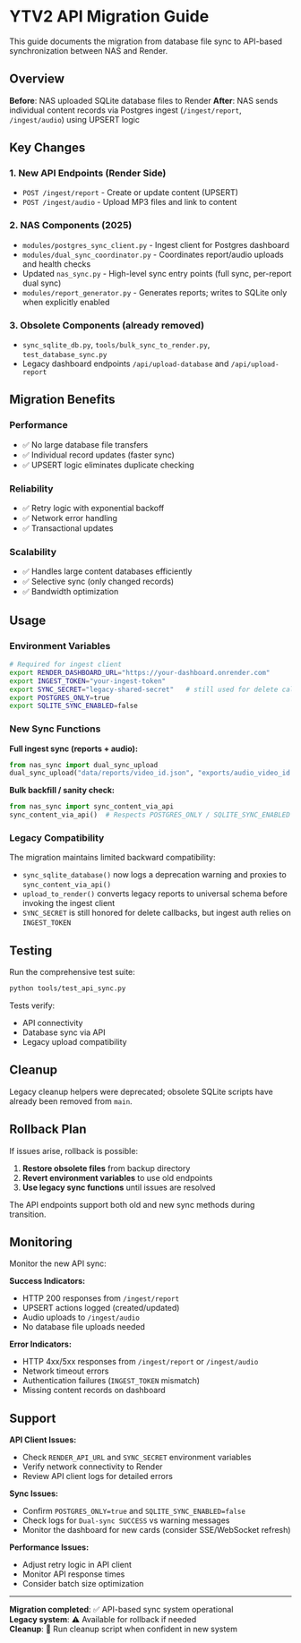 # YTV2 API Migration Guide

This guide documents the migration from database file sync to API-based synchronization between NAS and Render.

## Overview

**Before**: NAS uploaded SQLite database files to Render
**After**: NAS sends individual content records via Postgres ingest (`/ingest/report`, `/ingest/audio`) using UPSERT logic

## Key Changes

### 1. New API Endpoints (Render Side)

- `POST /ingest/report` - Create or update content (UPSERT)
- `POST /ingest/audio`  - Upload MP3 files and link to content

### 2. NAS Components (2025)

- `modules/postgres_sync_client.py` - Ingest client for Postgres dashboard
- `modules/dual_sync_coordinator.py` - Coordinates report/audio uploads and health checks
- Updated `nas_sync.py` - High-level sync entry points (full sync, per-report dual sync)
- `modules/report_generator.py` - Generates reports; writes to SQLite only when explicitly enabled

### 3. Obsolete Components (already removed)

- `sync_sqlite_db.py`, `tools/bulk_sync_to_render.py`, `test_database_sync.py`
- Legacy dashboard endpoints `/api/upload-database` and `/api/upload-report`

## Migration Benefits

### Performance
- ✅ No large database file transfers
- ✅ Individual record updates (faster sync)
- ✅ UPSERT logic eliminates duplicate checking

### Reliability  
- ✅ Retry logic with exponential backoff
- ✅ Network error handling
- ✅ Transactional updates

### Scalability
- ✅ Handles large content databases efficiently  
- ✅ Selective sync (only changed records)
- ✅ Bandwidth optimization

## Usage

### Environment Variables
```bash
# Required for ingest client
export RENDER_DASHBOARD_URL="https://your-dashboard.onrender.com"
export INGEST_TOKEN="your-ingest-token"
export SYNC_SECRET="legacy-shared-secret"   # still used for delete callbacks
export POSTGRES_ONLY=true
export SQLITE_SYNC_ENABLED=false
```

### New Sync Functions

**Full ingest sync (reports + audio):**
```python
from nas_sync import dual_sync_upload
dual_sync_upload("data/reports/video_id.json", "exports/audio_video_id.mp3")
```

**Bulk backfill / sanity check:**
```python
from nas_sync import sync_content_via_api
sync_content_via_api()  # Respects POSTGRES_ONLY / SQLITE_SYNC_ENABLED
```

### Legacy Compatibility

The migration maintains limited backward compatibility:
- `sync_sqlite_database()` now logs a deprecation warning and proxies to `sync_content_via_api()`
- `upload_to_render()` converts legacy reports to universal schema before invoking the ingest client
- `SYNC_SECRET` is still honored for delete callbacks, but ingest auth relies on `INGEST_TOKEN`

## Testing

Run the comprehensive test suite:
```bash
python tools/test_api_sync.py
```

Tests verify:
- API connectivity
- Database sync via API  
- Legacy upload compatibility

## Cleanup

Legacy cleanup helpers were deprecated; obsolete SQLite scripts have already been removed from `main`.

## Rollback Plan

If issues arise, rollback is possible:

1. **Restore obsolete files** from backup directory
2. **Revert environment variables** to use old endpoints
3. **Use legacy sync functions** until issues are resolved

The API endpoints support both old and new sync methods during transition.

## Monitoring

Monitor the new API sync:

**Success Indicators:**
- HTTP 200 responses from `/ingest/report`
- UPSERT actions logged (created/updated)
- Audio uploads to `/ingest/audio`
- No database file uploads needed

**Error Indicators:**
- HTTP 4xx/5xx responses from `/ingest/report` or `/ingest/audio`
- Network timeout errors
- Authentication failures (`INGEST_TOKEN` mismatch)
- Missing content records on dashboard

## Support

**API Client Issues:**
- Check `RENDER_API_URL` and `SYNC_SECRET` environment variables
- Verify network connectivity to Render
- Review API client logs for detailed errors

**Sync Issues:**
- Confirm `POSTGRES_ONLY=true` and `SQLITE_SYNC_ENABLED=false`
- Check logs for `Dual-sync SUCCESS` vs warning messages
- Monitor the dashboard for new cards (consider SSE/WebSocket refresh)

**Performance Issues:**
- Adjust retry logic in API client
- Monitor API response times
- Consider batch size optimization

---

**Migration completed**: ✅ API-based sync system operational  
**Legacy system**: ⚠️ Available for rollback if needed  
**Cleanup**: 🧹 Run cleanup script when confident in new system
